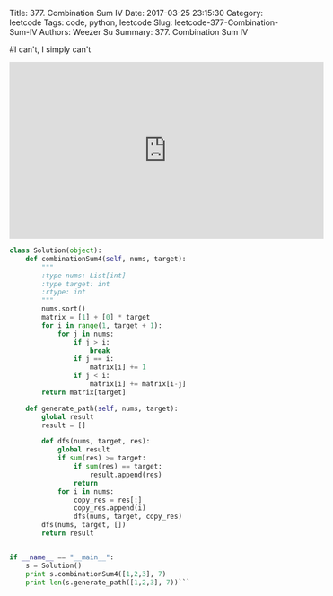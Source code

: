Title: 377. Combination Sum IV
Date: 2017-03-25 23:15:30
Category: leetcode
Tags: code, python, leetcode
Slug: leetcode-377-Combination-Sum-IV
Authors: Weezer Su
Summary: 377. Combination Sum IV


#I can't, I simply can't
<iframe width="560" height="315" src="https://www.youtube.com/embed/vhJmEGs7P2E" frameborder="0" allowfullscreen></iframe>

```python
class Solution(object):
    def combinationSum4(self, nums, target):
        """
        :type nums: List[int]
        :type target: int
        :rtype: int
        """
        nums.sort()
        matrix = [1] + [0] * target
        for i in range(1, target + 1):
            for j in nums:
                if j > i:
                    break
                if j == i:
                    matrix[i] += 1
                if j < i:
                    matrix[i] += matrix[i-j]
        return matrix[target]

    def generate_path(self, nums, target):
        global result
        result = []

        def dfs(nums, target, res):
            global result
            if sum(res) >= target:
                if sum(res) == target:
                    result.append(res)
                return
            for i in nums:
                copy_res = res[:]
                copy_res.append(i)
                dfs(nums, target, copy_res)
        dfs(nums, target, [])
        return result


if __name__ == "__main__":
    s = Solution()
    print s.combinationSum4([1,2,3], 7)
    print len(s.generate_path([1,2,3], 7))```

```
